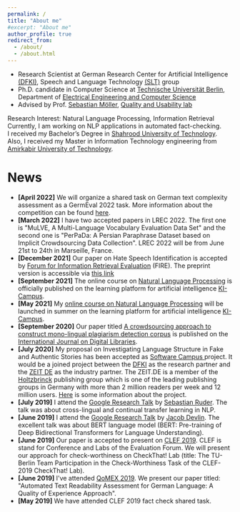 ```yaml
---
permalink: /
title: "About me"
#excerpt: "About me"
author_profile: true
redirect_from: 
  - /about/
  - /about.html
---
```


- Research Scientist at German Research Center for Artificial Intelligence [(DFKI)](https://www.dfki.de/web/), Speech and Language Technology [(SLT)](https://www.dfki.de/web/forschung/forschungsbereiche/speech-and-language-technology/) group
- Ph.D. candidate in Computer Science at [Technische Universität Berlin](https://www.tu-berlin.de/), Department of [Electrical Engineering and Computer Science](https://www.eecs.tu-berlin.de/menue/fakultaet_iv/parameter/en)
- Advised by Prof. [Sebastian Möller](https://www.qu.tu-berlin.de/menue/team/professur/), [Quality and Usability lab](https://www.qu.tu-berlin.de/menue/qu/parameter/en/)


Research Interest: Natural Language Processing, Information Retrieval <br/>
Currently, I am working on NLP applications in automated fact-checking.  <br/>
I received my Bachelor’s Degree in [Shahrood University of Technology](http://shahroodut.ac.ir/en/). Also, I received my Master in Information Technology engineering from [Amirkabir University of Technology](http://aut.ac.ir/aut/).<br/> 
 


News
======
- **[April 2022]** We will organize a shared task on German text complexity assessment as a GermEval 2022 task. More information about the competition can be found [here](https://qulab.github.io/text_complexity_challlenge/).
- **[March 2022]** I have two accepted papers in LREC 2022. The first one is "MuLVE, A Multi-Language Vocabulary Evaluation Data Set" and the second one is "PerPaDa: A Persian Paraphrase Dataset based on Implicit Crowdsourcing Data Collection". LREC 2022 will be from June 21st to 24th in Marseille, France.
- **[December 2021]** Our paper on Hate Speech Identification is accepted by [Forum for Information Retrieval Evaluation](http://fire.irsi.res.in/fire/2021/home) (FIRE). The preprint version is accessible via [this link](https://arxiv.org/abs/2201.04227)
- **[September 2021]** The online course on [Natural Language Processing](https://ki-campus.org/node/487) is officially published on the learning platform for artificial intelligence [KI-Campus](https://ki-campus.org/).
- **[May 2021]** My [online course on Natural Language Processing](https://ki-campus.org/node/487) will be launched in summer on the learning platform for artificial intelligence [KI-Campus](https://ki-campus.org/).
- **[September 2020]** Our paper titled [A crowdsourcing approach to construct mono-lingual plagiarism detection corpus](https://link.springer.com/article/10.1007/s00799-020-00294-4) is published on the [International Journal on Digital Libraries](https://www.springer.com/journal/799).
- **[July 2020]** My proposal on Investigating Language Structure in Fake and Authentic Stories has been accepted as [Software Campus ](https://softwarecampus.de/) project. It would be a joined project between the [DFKI](https://www.dfki.de/web/) as the research partner and the [ZEIT DE](https://www.zeit.de/index) as the industry partner. The ZEIT.DE is a member of the [Holtzbrinck](https://www.holtzbrinck.com/) publishing group which is one of the leading publishing groups in Germany with more than 2 million readers per week and 12 million users. [Here](https://softwarecampus.de/en/participant/2020/salar-mohtaj/) is some information about the project.  
- **[July 2019]** I attend the [Google Research Talk](https://events.withgoogle.com/research-talk-ber-11july2019/) by [Sebastian Ruder](http://ruder.io/). The talk was about cross-lingual and continual transfer learning in NLP.  
- **[June 2019]** I attend the [Google Research Talk](https://events.withgoogle.com/ber_research-talk-june27/) by [Jacob Devlin](https://ai.google/research/people/106320). The excellent talk was about BERT language model (BERT: Pre-training of Deep Bidirectional Transformers for Language Understanding).  
- **[June 2019]** Our paper is accepted to present on [CLEF 2019](http://clef2019.clef-initiative.eu/). CLEF is stand for Conference and Labs of the Evaluation Forum. We will present our approach for check-worthiness on CheckThat! Lab (title: The TU-Berlin Team Participation in the Check-Worthiness Task of the CLEF-2019 CheckThat! Lab).  
- **[June 2019]** I've attended [QoMEX 2019](https://www.qomex2019.de/). We present our paper titled: "Automated Text Readability Assessment for German Language: A Quality of Experience Approach". 
- **[May 2019]** We have attended CLEF 2019 fact check shared task. 
